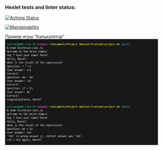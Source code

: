 ### Hexlet tests and linter status:
[![Actions Status](https://github.com/marat62/frontend-project-44/actions/workflows/hexlet-check.yml/badge.svg)](https://github.com/marat62/frontend-project-44/actions)

[![Maintainability](https://api.codeclimate.com/v1/badges/24b12e592cb4f0512694/maintainability)](https://codeclimate.com/github/marat62/frontend-project-44/maintainability)

Пример игры "Калькулятор"
![alt text](image-2.png)